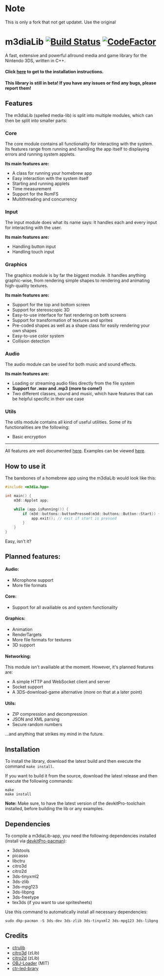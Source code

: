 # Note
 This is only a fork that not get updatet. Use the original

# m3diaLib [![Build Status](https://travis-ci.org/m3diaLib-Team/m3diaLib-CTR.svg?branch=master)](https://travis-ci.org/StuntHacks/m3diaLib) [![CodeFactor](https://www.codefactor.io/repository/github/m3dialib-team/m3dialib-ctr/badge)](https://www.codefactor.io/repository/github/m3dialib-team/m3dialib-ctr)
A fast, extensive and powerful allround media and game library for the Nintendo 3DS, written in C++.

#### Click [here](#installation) to get to the installation instructions.

#### This library is still in beta! If you have any issues or find any bugs, please report them!

## Features
The m3diaLib (spelled media-lib) is split into multiple modules, which can then be split into smaller parts:

### Core
The core module contains all functionality for interacting with the system. Its features range from running and handling the app itself to displaying errors and running system applets.

**Its main features are:**
 * A class for running your homebrew app
 * Easy interaction with the system itself
 * Starting and running applets
 * Time measurement
 * Support for the RomFS
 * Multithreading and concurrency

### Input
The input module does what its name says: It handles each and every input for interacting with the user.

**Its main features are:**
 * Handling button input
 * Handling touch input

### Graphics
The graphics module is by far the biggest module. It handles anything graphic-wise, from rendering simple shapes to rendering and animating high-quality textures.

**Its main features are:**
 * Support for the top and bottom screen
 * Support for stereoscopic 3D
 * Easy-to-use interface for fast rendering on both screens
 * Support for transformation of textures and sprites
 * Pre-coded shapes as well as a shape class for easily rendering your own shapes
 * Easy-to-use color system
 * Collision detection

### Audio
The audio module can be used for both music and sound effects.

**Its main features are:**
 * Loading or streaming audio files directly from the file system
 * **Support for .wav and .mp3 (more to come!)**
 * Two different classes, sound and music, which have features that can be helpful specific in their use case

### Utils
The utils module contains all kind of useful utilities. Some of its functionalities are the following:

 * Basic encryption

---

All features are well documented [here](https://docs.stunthacks.eu/m3dialib/). Examples can be viewed [here](https://github.com/StuntHacks/m3d-examples).

## How to use it
The barebones of a homebrew app using the m3diaLib would look like this:

```cpp
#include <m3dia.hpp>

int main() {
    m3d::Applet app;

    while (app.isRunning()) {
        if (m3d::buttons::buttonPressed(m3d::buttons::Button::Start)) {
            app.exit(); // exit if start is pressed
        }
    }
}
```
Easy, isn't it?

## Planned features:
#### Audio:
 * Microphone support
 * More file formats

#### Core:
 * Support for all availiable os and system functionality

#### Graphics:
 * Animation
 * RenderTargets
 * More file formats for textures
 * 3D support

#### Networking:

This module isn't availiable at the moment. However, it's planned features are:
 * A simple HTTP and WebSocket client and server
 * Socket support
 * A 3DS-download-game alternative (more on that at a later point)

#### Utils:
 * ZIP compression and decompression
 * JSON and XML parsing
 * Secure random numbers

...and anything that strikes my mind in the future.

## Installation
To install the library, download the latest build and then execute the command `make install`.

If you want to build it from the source, download the latest release and then execute the following commands:

```
make
make install
```

**Note:** Make sure, to have the latest version of the devkitPro-toolchain installed, before building the lib or any examples.

## Dependencies
To compile a m3diaLib-app, you need the following dependencies installed (install via [devkitPro-pacman](https://devkitpro.org/wiki/devkitPro_pacman)):
 * 3dstools
 * picasso
 * libctru
 * citro3d
 * citro2d
 * 3ds-tinyxml2
 * 3ds-zlib
 * 3ds-mpg123
 * 3ds-libpng
 * 3ds-freetype
 * tex3ds (if you want to use spritesheets)

Use this command to automatically install all necessary dependencies:

`sudo dkp-pacman -S 3ds-dev 3ds-zlib 3ds-tinyxml2 3ds-mpg123 3ds-libpng`

## Credits
 * [ctrulib](https://github.com/smealum/ctrulib/)
 * [citro3d](https://github.com/fincs/citro3d) (zLib)
 * [citro2d](https://github.com/devkitPro/citro2d) (zLib)
 * [OBJ-Loader](https://github.com/Bly7/OBJ-Loader) (MIT)
 * [ctr-led-brary](https://github.com/mariohackandglitch/ctr-led-brary)
